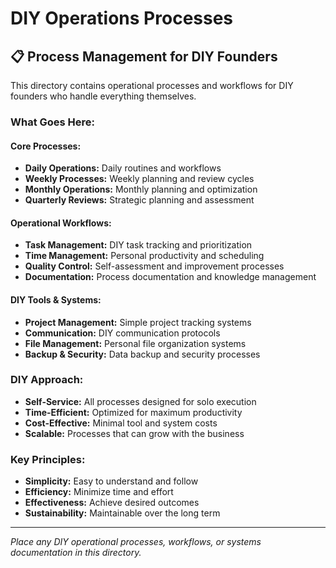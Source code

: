# DIY Operations Processes

## 📋 **Process Management for DIY Founders**

This directory contains operational processes and workflows for DIY founders who handle everything themselves.

### **What Goes Here:**

#### **Core Processes:**
- **Daily Operations:** Daily routines and workflows
- **Weekly Processes:** Weekly planning and review cycles
- **Monthly Operations:** Monthly planning and optimization
- **Quarterly Reviews:** Strategic planning and assessment

#### **Operational Workflows:**
- **Task Management:** DIY task tracking and prioritization
- **Time Management:** Personal productivity and scheduling
- **Quality Control:** Self-assessment and improvement processes
- **Documentation:** Process documentation and knowledge management

#### **DIY Tools & Systems:**
- **Project Management:** Simple project tracking systems
- **Communication:** DIY communication protocols
- **File Management:** Personal file organization systems
- **Backup & Security:** Data backup and security processes

### **DIY Approach:**
- **Self-Service:** All processes designed for solo execution
- **Time-Efficient:** Optimized for maximum productivity
- **Cost-Effective:** Minimal tool and system costs
- **Scalable:** Processes that can grow with the business

### **Key Principles:**
- **Simplicity:** Easy to understand and follow
- **Efficiency:** Minimize time and effort
- **Effectiveness:** Achieve desired outcomes
- **Sustainability:** Maintainable over the long term

---

*Place any DIY operational processes, workflows, or systems documentation in this directory.* 